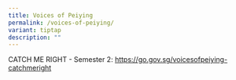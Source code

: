 ```yaml
---
title: Voices of Peiying
permalink: /voices-of-peiying/
variant: tiptap
description: ""
---
```

<p>CATCH ME RIGHT - Semester 2: <a href="https://go.gov.sg/voicesofpeiying-catchmeright" rel="noopener noreferrer nofollow" target="_blank">https://go.gov.sg/voicesofpeiying-catchmeright</a>
</p>
<p></p>
<p></p>